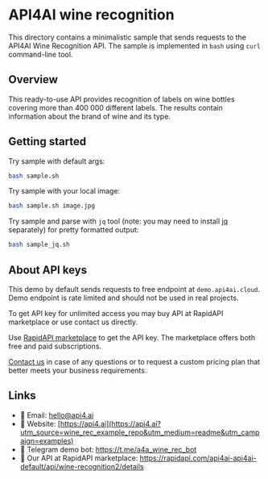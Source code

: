 # API4AI wine recognition

This directory contains a minimalistic sample that sends requests to the API4AI Wine Recognition API.
The sample is implemented in `bash` using `curl` command-line tool.


## Overview

This ready-to-use API provides recognition of labels on wine bottles covering more than 400 000 different labels. The results contain information about the brand of wine and its type.


## Getting started

Try sample with default args:

```bash
bash sample.sh
```

Try sample with your local image:

```bash
bash sample.sh image.jpg
```

Try sample and parse with `jq` tool (note: you may need to install [jq](https://stedolan.github.io/jq/) separately) for pretty formatted output:

```bash
bash sample_jq.sh
```


## About API keys

This demo by default sends requests to free endpoint at `demo.api4ai.cloud`.
Demo endpoint is rate limited and should not be used in real projects.

To get API key for unlimited access you may buy API at RapidAPI marketplace or
use contact us directly.

Use [RapidAPI marketplace](https://rapidapi.com/api4ai-api4ai-default/api/wine-recognition2/details) to get the API key. The marketplace offers both
free and paid subscriptions.

[Contact us](https://api4.ai/contacts?utm_source=wine_rec_example_repo&utm_medium=readme&utm_campaign=examples) in case of any questions or to request a custom pricing plan
that better meets your business requirements.


## Links

* 📩 Email: hello@api4.ai
* 🔗 Website: [https://api4.ai](https://api4.ai?utm_source=wine_rec_example_repo&utm_medium=readme&utm_campaign=examples)
* 🤖 Telegram demo bot: https://t.me/a4a_wine_rec_bot
* 🔵 Our API at RapidAPI marketplace: https://rapidapi.com/api4ai-api4ai-default/api/wine-recognition2/details
